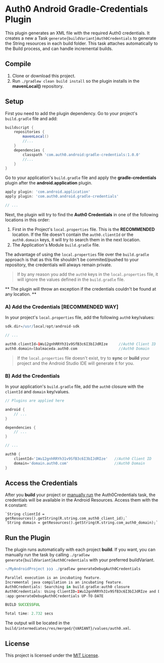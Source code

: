 # Auth0 Android Gradle-Credentials Plugin

This plugin generates an XML file with the required Auth0 credentials. It creates a new a Task `generate{buildVariant}Auth0Credentials` to generate the String resources in each build folder. This task attaches automatically to the Build process, and can handle incremental builds.

## Compile

1. Clone or download this project.
2. Run `./gradlew clean build install` so the plugin installs in the **mavenLocal()** repository.

## Setup

First you need to add the plugin dependency. Go to your project's `build.gradle` file and add:

```groovy
buildscript {
    repositories {
        mavenLocal()
        //...
    }
    dependencies {
        classpath 'com.auth0.android:gradle-credentials:1.0.0'
        //...
    }
}
```

Go to your application's `build.gradle` file and apply the **gradle-credentials** plugin after the **android.application** plugin.

```groovy
apply plugin: 'com.android.application'
apply plugin: 'com.auth0.android.gradle-credentials'

// ...
```

Next, the plugin will try to find the **Auth0 Credentials** in one of the following locations in this order:

1. First in the Project's `local.properties` file. This is the **RECOMMENDED** location. If the file doesn't contain the `auth0.clientId` or the `auth0.domain` keys, it will try to search them in the next location.
2. The Application's Module `build.gradle` file.

The advantage of using the `local.properties` file over the `build.gradle` approach is that as this file shouldn't be commited/pushed to your repository, the credentials will always remain private.

> If by any reason you add the `auth0` keys in the `local.properties` file, it will ignore the values defined in the `build.gradle` file.

** The plugin will throw an exception if the credentials couldn't be found at any location. **

### A) Add the Credentials [RECOMMENDED WAY] 

In your project's `local.properties` file, add the following `auth0` key/values:

```groovy
sdk.dir=/usr/local/opt/android-sdk

// ...

auth0.clientId=1Wu12gnhRRYh31v9SfB3c6I3bIJdRIze     //Auth0 Client ID
auth0.domain=lbalmaceda.auth0.com                   //Auth0 Domain
```

> If the `local.properties` file doesn't exist, try to **sync** or **build** your project and the Android Studio IDE will generate it for you.
 

### B) Add the Credentials 

In your application's `build.gradle` file, add the `auth0` closure with the `clientId` and `domain` key/values.

```groovy
// Plugins are applied here

android {
    // ...
}

dependencies {
    // ...
}

// ...

auth0 {
    clientId='1Wu12gnhRRYh31v9SfB3c6I3bIJdRIze'   //Auth0 Client ID
    domain='domain.auth0.com'                     //Auth0 Domain
}
```


## Access the Credentials
After you **build** your project or [manually run](#run-the-plugin) the Auth0Credentials task, the credentials will be available in the Android Resources. Access them with the `R` constant:

```
`String clientId = getResources().getString(R.string.com_auth0_client_id);`
`String domain = getResources().getString(R.string.com_auth0_domain);`
```


## Run the Plugin
The plugin runs automatically with each project **build**. If you want, you can manually run the task by calling `./gradlew generate{buildVariant}Auth0Credentials` with your preferred buildVariant.

```groovy
~/MyAndroidProject ❯❯❯ ./gradlew generateDebugAuth0Credentials

Parallel execution is an incubating feature.
Incremental java compilation is an incubating feature.
Auth0Credentials: Searching in build.gradle:auth0 closure
Auth0Credentials: Using ClientID=1Wu12gnhRRYh31v9SfB3c6I3bIJdRIze and Domain=lbalmaceda.auth0.com
:app:generateDebugAuth0Credentials UP-TO-DATE

BUILD SUCCESSFUL

Total time: 2.732 secs
```


The output will be located in the `build/intermediates/res/merged/{VARIANT}/values/auth0.xml`.


License
-------
This project is licensed under the [MIT License](LICENSE).